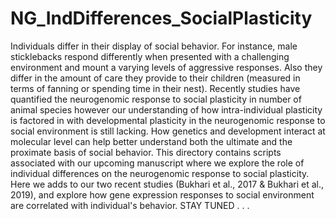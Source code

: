 # NG_IndDifferences_SocialPlasticity
  Individuals differ in their display of social behavior. For instance, male sticklebacks respond differently when presented with a challenging environment and mount a varying levels of aggressive responses. Also they differ in the amount of care they provide to their children (measured in terms of fanning or spending time in their nest). Recently studies have quantified the neurogenomic response to social plasticity in number of animal species however our understanding of how intra-individual plasticity is factored in with developmental plasticity in the neurogenomic response to social environment is still lacking. How genetics and development interact at molecular level can help better understand both the ultimate and the proximate basis of social behavior. 
  This directory contains scripts associated with our upcoming manuscript where we explore the role of individual differences on the neurogenomic response to social plasticity. Here we adds to our two recent studies (Bukhari et al., 2017 &amp; Bukhari et al., 2019), and explore how gene expression responses to social environment are correlated with individual's behavior. STAY TUNED . . .
